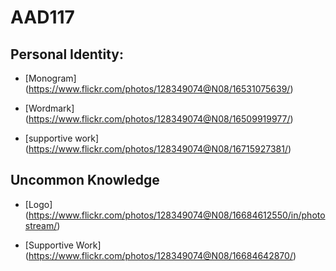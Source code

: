 # AAD117
Personal Identity:
------------------


* [Monogram] (https://www.flickr.com/photos/128349074@N08/16531075639/)

* [Wordmark] (https://www.flickr.com/photos/128349074@N08/16509919977/)

* [supportive work] (https://www.flickr.com/photos/128349074@N08/16715927381/)


Uncommon Knowledge
------------------

* [Logo] (https://www.flickr.com/photos/128349074@N08/16684612550/in/photostream/)

* [Supportive Work] (https://www.flickr.com/photos/128349074@N08/16684642870/)
